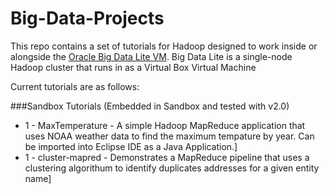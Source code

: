 # Big-Data-Projects

This repo contains a set of tutorials for Hadoop designed to work inside or alongside the [Oracle Big Data Lite VM](http://www.oracle.com/technetwork/database/bigdata-appliance/oracle-bigdatalite-2104726.html). Big Data Lite is a single-node Hadoop cluster that runs in as a Virtual Box Virtual Machine

Current tutorials are as follows:

###Sandbox Tutorials (Embedded in Sandbox and tested with v2.0)

* 1 - MaxTemperature - A simple Hadoop MapReduce application that uses NOAA weather data to find the maximum tempature by year.  Can be imported into Eclipse IDE as a Java Application.]
* 1 - cluster-mapred - Demonstrates a MapReduce pipeline that uses a clustering algorithum to identify duplicates addresses for a given entity name]

